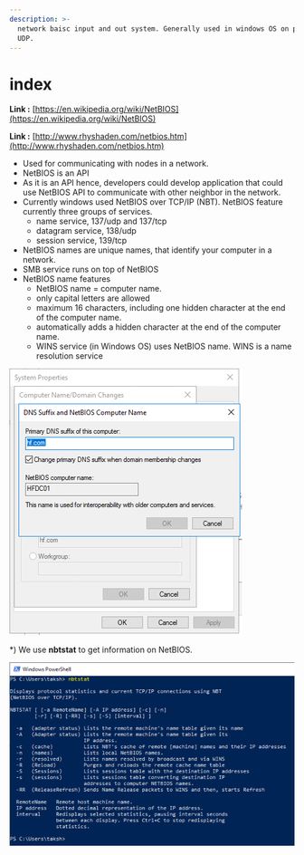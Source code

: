 ```yaml
---
description: >-
  network baisc input and out system. Generally used in windows OS on port 137
  UDP.
---
```


# index

**Link :** [https://en.wikipedia.org/wiki/NetBIOS](https://en.wikipedia.org/wiki/NetBIOS)

**Link :** [http://www.rhyshaden.com/netbios.htm](http://www.rhyshaden.com/netbios.htm)

* Used for communicating with nodes in a network.
* NetBIOS is an API
* As it is an API hence, developers could develop application that could use NetBIOS API to communicate with other neighbor in the network.
* Currently windows used NetBIOS over TCP/IP \(NBT\). NetBIOS feature currently three groups of services.
  * name service, 137/udp and 137/tcp
  * datagram service, 138/udp
  * session service, 139/tcp
* NetBIOS names are unique names, that identify your computer in a network.
* SMB service runs on top of NetBIOS
* NetBIOS name features
  * NetBIOS name = computer name.
  * only capital letters are allowed
  * maximum 16 characters, including one hidden character at the end of the computer name.
  * automatically adds a hidden character at the end of the computer name.
  * WINS service \(in Windows OS\) uses NetBIOS name. WINS is a name resolution service

![](../.gitbook/assets/image-65.png)

\*\) We use **nbtstat** to get information on NetBIOS.

![](../.gitbook/assets/image-58.png)

